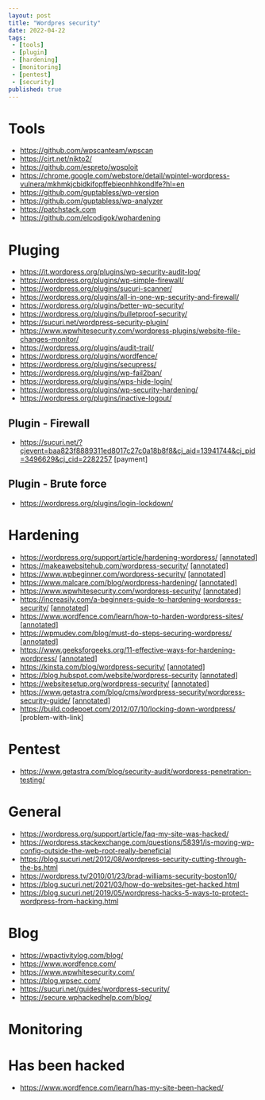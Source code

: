 ```yaml
---
layout: post
title: "Wordpres security"
date: 2022-04-22
tags:
 - [tools]
 - [plugin]
 - [hardening]
 - [monitoring]
 - [pentest]
 - [security]
published: true
---
```


# Tools
- https://github.com/wpscanteam/wpscan 
- https://cirt.net/nikto2/
- https://github.com/espreto/wpsploit
- https://chrome.google.com/webstore/detail/wpintel-wordpress-vulnera/mkhmkjcbidkifopffebieonhhkondlfe?hl=en
- https://github.com/guptabless/wp-version
- https://github.com/guptabless/wp-analyzer
- https://patchstack.com
- https://github.com/elcodigok/wphardening


# Pluging
- https://it.wordpress.org/plugins/wp-security-audit-log/
- https://wordpress.org/plugins/wp-simple-firewall/
- https://wordpress.org/plugins/sucuri-scanner/
- https://wordpress.org/plugins/all-in-one-wp-security-and-firewall/
- https://wordpress.org/plugins/better-wp-security/
- https://wordpress.org/plugins/bulletproof-security/
- https://sucuri.net/wordpress-security-plugin/
- https://www.wpwhitesecurity.com/wordpress-plugins/website-file-changes-monitor/
- https://wordpress.org/plugins/audit-trail/
- https://wordpress.org/plugins/wordfence/
- https://wordpress.org/plugins/secupress/
- https://wordpress.org/plugins/wp-fail2ban/
- https://wordpress.org/plugins/wps-hide-login/
- https://wordpress.org/plugins/wp-security-hardening/
- https://wordpress.org/plugins/inactive-logout/


## Plugin - Firewall
- https://sucuri.net/?cjevent=baa823f8889311ed8017c27c0a18b8f8&cj_aid=13941744&cj_pid=3496629&cj_cid=2282257 [payment]

## Plugin - Brute force 
- https://wordpress.org/plugins/login-lockdown/

# Hardening
- https://wordpress.org/support/article/hardening-wordpress/ [[annotated]](hardening.md)
- https://makeawebsitehub.com/wordpress-security/ [[annotated]](hardening.md)
- https://www.wpbeginner.com/wordpress-security/ [[annotated]](hardening.md)
- https://www.malcare.com/blog/wordpress-hardening/ [[annotated]](hardening.md)
- https://www.wpwhitesecurity.com/wordpress-security/ [[annotated]](hardening.md)
- https://increasily.com/a-beginners-guide-to-hardening-wordpress-security/ [[annotated]](hardening.md)
- https://www.wordfence.com/learn/how-to-harden-wordpress-sites/ [[annotated]](hardening.md)
- https://wpmudev.com/blog/must-do-steps-securing-wordpress/ [[annotated]](hardening.md)
- https://www.geeksforgeeks.org/11-effective-ways-for-hardening-wordpress/ [[annotated]](hardening.md)
- https://kinsta.com/blog/wordpress-security/ [[annotated]](hardening.md)
- https://blog.hubspot.com/website/wordpress-security [[annotated]](hardening.md)
- https://websitesetup.org/wordpress-security/  [[annotated]](hardening.md)
- https://www.getastra.com/blog/cms/wordpress-security/wordpress-security-guide/  [[annotated]](hardening.md)
- https://build.codepoet.com/2012/07/10/locking-down-wordpress/ [problem-with-link]

# Pentest
- https://www.getastra.com/blog/security-audit/wordpress-penetration-testing/

# General 
- https://wordpress.org/support/article/faq-my-site-was-hacked/
- https://wordpress.stackexchange.com/questions/58391/is-moving-wp-config-outside-the-web-root-really-beneficial
- https://blog.sucuri.net/2012/08/wordpress-security-cutting-through-the-bs.html
- https://wordpress.tv/2010/01/23/brad-williams-security-boston10/
- https://blog.sucuri.net/2021/03/how-do-websites-get-hacked.html
- https://blog.sucuri.net/2019/05/wordpress-hacks-5-ways-to-protect-wordpress-from-hacking.html

# Blog
- https://wpactivitylog.com/blog/
- https://www.wordfence.com/
- https://www.wpwhitesecurity.com/
- https://blog.wpsec.com/
- https://sucuri.net/guides/wordpress-security/
- https://secure.wphackedhelp.com/blog/

# Monitoring

# Has been hacked
- https://www.wordfence.com/learn/has-my-site-been-hacked/